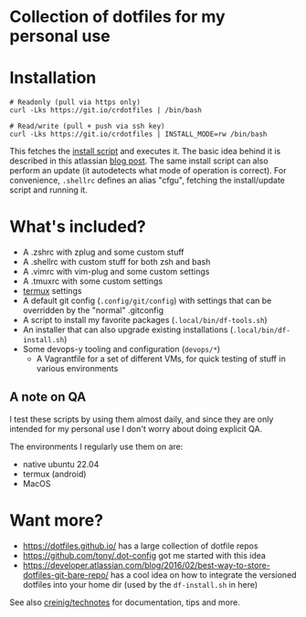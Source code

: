 # Collection of dotfiles for my personal use

# Installation

```
# Readonly (pull via https only)
curl -Lks https://git.io/crdotfiles | /bin/bash

# Read/write (pull + push via ssh key)
curl -Lks https://git.io/crdotfiles | INSTALL_MODE=rw /bin/bash 
```

This fetches the [install script](.local/bin/df-install.sh) and executes it. 
The basic idea behind it is described in this atlassian 
[blog post](https://developer.atlassian.com/blog/2016/02/best-way-to-store-dotfiles-git-bare-repo/).
The same install script can also perform an update (it autodetects what mode of 
operation is correct). For convenience, `.shellrc` defines an alias "cfgu", 
fetching the install/update script and running it. 


# What's included?

* A .zshrc with zplug and some custom stuff
* A .shellrc with custom stuff for both zsh and bash
* A .vimrc with vim-plug and some custom settings
* A .tmuxrc with some custom settings
* [termux](https://wiki.termux.com/wiki/Main_Page) settings
* A default git config (`.config/git/config`) with settings that can be overridden by the "normal" .gitconfig
* A script to install my favorite packages (`.local/bin/df-tools.sh`)
* An installer that can also upgrade existing installations (`.local/bin/df-install.sh`)
* Some devops-y tooling and configuration (`devops/*`)
  * A Vagrantfile for a set of different VMs, for quick testing of stuff in various environments

## A note on QA

I test these scripts by using them almost daily, and since they are only intended
for my personal use I don't worry about doing explicit QA.

The environments I regularly use them on are:

* native ubuntu 22.04
* termux (android)
* MacOS

# Want more?

* https://dotfiles.github.io/ has a large collection of dotfile repos
* https://github.com/tony/.dot-config got me started with this idea
* https://developer.atlassian.com/blog/2016/02/best-way-to-store-dotfiles-git-bare-repo/ has a cool idea on how to integrate the versioned dotfiles into your home dir (used by the `df-install.sh` in here)

See also [creinig/technotes](https://github.com/creinig/technotes/)
for documentation, tips and more.


